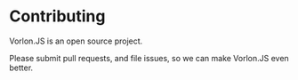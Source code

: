 # Contributing

Vorlon.JS is an open source project.

Please submit pull requests, and file issues, so we can make Vorlon.JS even better.


